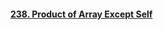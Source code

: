 #### [238. Product of Array Except Self](https://leetcode.com/problems/product-of-array-except-self)
